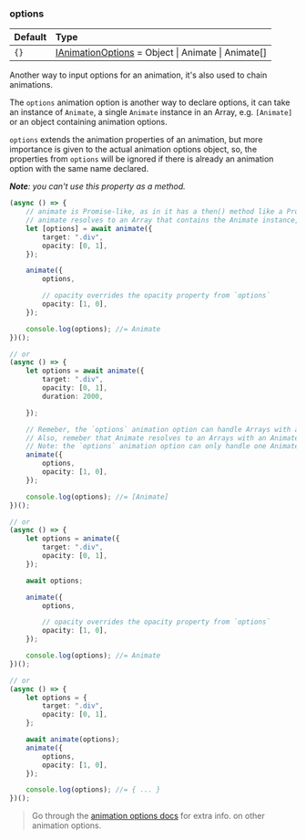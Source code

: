 ### options

| Default | Type                                                                                                                                        |
| :------ | :------------------------------------------------------------------------------------------------------------------------------------------ |
| `{}`    | [IAnimationOptions](/docs/api/interfaces/_okikio_animate.ianimationoptions.md) = Object \| Animate \| Animate[] |

Another way to input options for an animation, it's also used to chain animations.

The `options` animation option is another way to declare options, it can take an instance of `Animate`, a single `Animate` instance in an Array, e.g. `[Animate]` or an object containing animation options.

`options` extends the animation properties of an animation, but more importance is given to the actual animation options object, so, the properties from `options` will be ignored if there is already an animation option with the same name declared.

_**Note**: you can't use this property as a method._

```ts
(async () => {
    // animate is Promise-like, as in it has a then() method like a Promise but it isn't a Promise.
    // animate resolves to an Array that contains the Animate instance, e.g. [Animate]
    let [options] = await animate({
        target: ".div",
        opacity: [0, 1],
    });

    animate({
        options,

        // opacity overrides the opacity property from `options`
        opacity: [1, 0],
    });

    console.log(options); //= Animate
})();

// or
(async () => {
    let options = await animate({
        target: ".div",
        opacity: [0, 1],
        duration: 2000,

    });

    // Remeber, the `options` animation option can handle Arrays with an Animate instance, e.g. [Animate]
    // Also, remeber that Animate resolves to an Arrays with an Animate instance, e.g. [Animate]
    // Note: the `options` animation option can only handle one Animate instance in an Array and that is alway the first element in the Array
    animate({
        options,
        opacity: [1, 0],
    });

    console.log(options); //= [Animate]
})();

// or
(async () => {
    let options = animate({
        target: ".div",
        opacity: [0, 1],
    });

    await options;

    animate({
        options,

        // opacity overrides the opacity property from `options`
        opacity: [1, 0],
    });

    console.log(options); //= Animate
})();

// or
(async () => {
    let options = {
        target: ".div",
        opacity: [0, 1],
    };

    await animate(options);
    animate({
        options,
        opacity: [1, 0],
    });

    console.log(options); //= { ... }
})();
```

> Go through the [animation options docs](/docs/animate/api/options/index.md) for extra info. on other animation options.